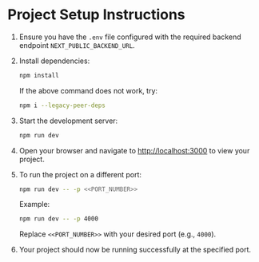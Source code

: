 # Project Setup Instructions
1. Ensure you have the `.env` file configured with the required backend endpoint `NEXT_PUBLIC_BACKEND_URL`.

2. Install dependencies:
    ```bash
    npm install
    ```
    If the above command does not work, try:
    ```bash
    npm i --legacy-peer-deps
    ```

3. Start the development server:
    ```bash
    npm run dev
    ```

4. Open your browser and navigate to [http://localhost:3000](http://localhost:3000) to view your project.

5. To run the project on a different port:
    ```bash
    npm run dev -- -p <<PORT_NUMBER>>
    ```
    Example:
    ```bash
    npm run dev -- -p 4000
    ```
    Replace `<<PORT_NUMBER>>` with your desired port (e.g., `4000`).

6. Your project should now be running successfully at the specified port.